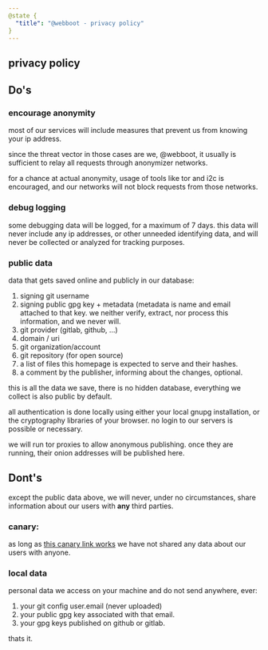 ```yaml
---
@state {
  "title": "@webboot - privacy policy"
}
---
```


<div>

## privacy policy

## Do's

### encourage anonymity

most of our services will include measures that prevent us from knowing your ip address.

since the threat vector in those cases are we,
@webboot, it usually is sufficient to relay all requests through anonymizer networks.

for a chance at actual anonymity,
usage of tools like tor and i2c is encouraged,
and our networks will not block requests from those networks.

### debug logging

some debugging data will be logged, for a maximum of 7 days.
this data will never include any ip addresses, or other unneeded identifying data,
and will never be collected or analyzed for tracking purposes.

### public data

data that gets saved online and publicly in our database:

1. signing git username
2. signing public gpg key + metadata
   (metadata is name and email attached to that key.
   we neither verify, extract, nor process this information, and we never will.
3. git provider (gitlab, github, ...)
4. domain / uri
5. git organization/account
6. git repository (for open source)
7. a list of files this homepage is expected to serve and their hashes.
8. a comment by the publisher, informing about the changes, optional.

this is all the data we save, there is no hidden database,
everything we collect is also public by default.

all authentication is done locally using either your local gnupg installation,
or the cryptography libraries of your browser.
no login to our servers is possible or necessary.

we will run tor proxies to allow anonymous publishing.
once they are running, their onion addresses will be published here.


## Dont's

except the public data above,
we will never, under no circumstances,
share information about our users with **any** third parties.

### canary:

as long as
[this canary link works](/canary/)
we have not shared any data about our users with anyone.

### local data
personal data we access on your machine and do not send anywhere, ever:

1. your git config user.email (never uploaded)
2. your public gpg key associated with that email.
3. your gpg keys published on github or gitlab.

thats it.
</div>
